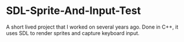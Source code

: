 SDL-Sprite-And-Input-Test
=========================
A short lived project that I worked on several years ago.
Done in C++, it uses SDL to render sprites and capture keyboard input.

